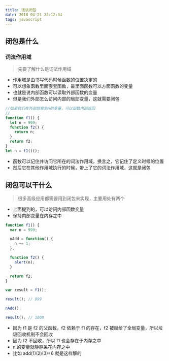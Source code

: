 ```yaml
---
title: 浅谈闭包
date: 2018-04-21 22:12:34
tags: javascript
---
```


## 闭包是什么

### 词法作用域

> 先要了解什么是词法作用域

* 作用域是由书写代码时候函数的位置决定的
* 可以想象函数里面嵌套函数，最里面函数可以方面函数的变量
* 也就是说内部函数可以读取外部函数的变量
* 但是我们外部怎么访问内部的局部变量，这就需要闭包

```javascript
//如果我们在外部想拿到n的变量，可以函数内部返回
//
function f1() {
  let n = 999;
  function f2() {
    return n;
  }
  return f2;
}
let n = f1()();
```

* 函数可以记住并访问它所在的词法作用域，换言之，它记住了定义时候的位置
* 然后它在其他作用域执行的时候，带上了它的词法作用域，这就是闭包

## 闭包可以干什么

> 很多高级应用都需要用到闭包来实现，主要用处有两个

* 上面提到的，可以访问内部函数变量
* 保持内部变量在内存之中

```javascript
function f1() {
  var n = 999;

  nAdd = function() {
    n += 1;
  };

  function f2() {
    alert(n);
  }

  return f2;
}

var result = f1();

result(); // 999

nAdd();

result(); // 1000
```

* 因为 f1 是 f2 的父函数，f2 依赖于 f1 的存在，f2 被赋给了全局变量，所以垃圾回收机制不会回收
* 因为 f2 不回收，所以 f1 也会存在于内存之中
* n 的变量就静静呆在内存之中
* 比如 add(1)(2)(3)=6 就是这样解的
